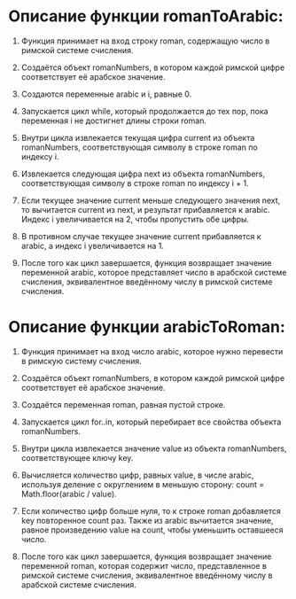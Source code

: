 # Описание функции romanToArabic:

1. Функция принимает на вход строку roman, содержащую число в римской системе счисления.

2. Создаётся объект romanNumbers, в котором каждой римской цифре соответствует её арабское значение.

3. Создаются переменные arabic и i, равные 0.

4. Запускается цикл while, который продолжается до тех пор, пока переменная i не достигнет длины строки roman.

5. Внутри цикла извлекается текущая цифра current из объекта romanNumbers, соответствующая символу в строке roman по
   индексу i.

6. Извлекается следующая цифра next из объекта romanNumbers, соответствующая символу в строке roman по индексу i + 1.

7. Если текущее значение current меньше следующего значения next, то вычитается current из next, и результат
   прибавляется к arabic. Индекс i увеличивается на 2, чтобы пропустить обе цифры.

8. В противном случае текущее значение current прибавляется к arabic, а индекс i увеличивается на 1.

9. После того как цикл завершается, функция возвращает значение переменной arabic, которое представляет число в арабской
   системе счисления, эквивалентное введённому числу в римской системе счисления.

# Описание функции arabicToRoman:

1. Функция принимает на вход число arabic, которое нужно перевести в римскую систему счисления.

2. Создаётся объект romanNumbers, в котором каждой римской цифре соответствует её арабское значение.

3. Создаётся переменная roman, равная пустой строке.

4. Запускается цикл for..in, который перебирает все свойства объекта romanNumbers.

5. Внутри цикла извлекается значение value из объекта romanNumbers, соответствующее ключу key.

6. Вычисляется количество цифр, равных value, в числе arabic, используя деление с округлением в меньшую сторону: count =
Math.floor(arabic / value).

7. Если количество цифр больше нуля, то к строке roman добавляется key повторенное count раз. Также из arabic вычитается
значение, равное произведению value на count, чтобы уменьшить оставшееся число.

8. После того как цикл завершается, функция возвращает значение переменной roman, которая содержит число, представленное в
римской системе счисления, эквивалентное введённому числу в арабской системе счисления.
